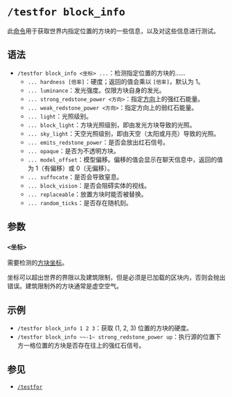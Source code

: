 # `/testfor block_info`

此[命令](../../zh.md)用于获取世界内指定位置的方块的一些信息，以及对这些信息进行测试。

## 语法

- `/testfor block_info <坐标> ...`：检测指定位置的方块的……
    - `... hardness [倍率]`：硬度；返回的值会乘以 `[倍率]`，默认为 1。
    - `... luminance`：发光强度。仅限方块自身的发光。
    - `... strong_redstone_power <方向>`：指定[方向](/documents/arguments/direction/zh.md)上的强红石能量。
    - `... weak_redstone_power <方向>`：指定方向上的弱红石能量。
    - `... light`：光照级别。
    - `... block_light`：方块光照级别，即由发光方块导致的光照。
    - `... sky_light`：天空光照级别，即由天空（太阳或月亮）导致的光照。
    - `... emits_redstone_power`：是否会放出红石信号。
    - `... opaque`：是否为不透明方块。
    - `... model_offset`：模型偏移。偏移的值会显示在聊天信息中，返回的值为 1（有偏移）或 0（无偏移）。
    - `... suffocate`：是否会导致窒息。
    - `... block_vision`：是否会阻碍实体的视线。
    - `... replaceable`：放置方块时能否被替换。
    - `... random_ticks`：是否存在随机刻。

## 参数

### `<坐标>`

需要检测的[方块坐标](/documents/arguments/pos/zh.md)。

坐标可以超出世界的界限以及建筑限制，但是必须是已加载的区块内，否则会抛出错误。建筑限制外的方块通常是虚空空气。

## 示例

- `/testfor block_info 1 2 3`：获取 (1, 2, 3) 位置的方块的硬度。
- `/testfor block_info ~~-1~ strong_redstone_power up`：执行源的位置下方一格位置的方块是否存在往上的强红石信号。

## 参见

- [`/testfor`](../zh.md)